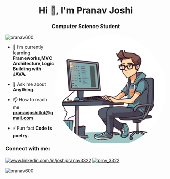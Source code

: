 <h1 align="center">Hi 👋, I'm Pranav Joshi</h1>
<h3 align="center">Computer Science Student</h3>

<img align="right" alt="coding" width="350" src="coding.png" style="border-radius: 50%;">

<p align="left"> <img src="https://komarev.com/ghpvc/?username=pranav600&label=Profile%20views&color=0e75b6&style=flat" alt="pranav600" /> </p>

- 🌱 I’m currently learning **Frameworks,MVC Architecture,Logic Building with JAVA.**

- 💬 Ask me about **Anything.**

- 📫 How to reach me **pranavjoshitkd@gmail.com**

- ⚡ Fun fact **Code is poetry.**

<h3 align="left">Connect with me:</h3>
<p align="left">
<a href="https://www.linkedin.com/in/joshipranav3322/" target="_blank"><img align="center" src="https://raw.githubusercontent.com/rahuldkjain/github-profile-readme-generator/master/src/images/icons/Social/linked-in-alt.svg" alt="www.linkedin.com/in/joshipranav3322" height="30" width="40" /></a>
<a href="https://instagram.com/prnv_3322" target="blank"><img align="center" src="https://raw.githubusercontent.com/rahuldkjain/github-profile-readme-generator/master/src/images/icons/Social/instagram.svg" alt="prnv_3322" height="30" width="40" /></a>
</p>

<p><img align="center" src="https://github-readme-streak-stats.herokuapp.com/?user=pranav600&" alt="pranav600" /></p>

